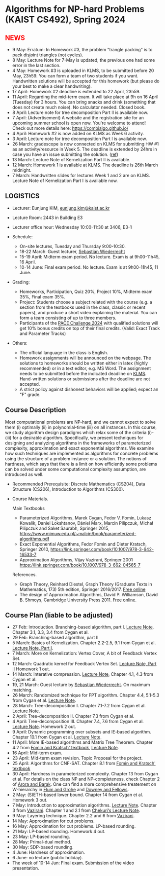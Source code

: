 Algorithms for NP-hard Problems (KAIST CS492), Spring 2024
====================


<span style="color:red">NEWS</span>
---------------------
- 9 May: Erratum: In Homework #3, the problem "trangle packing" is to pack disjoint triangles (not cycles).
- 8 May: Lecture Note for 7-May is updated; the previous one had some error in the last section.
- 4 May: Homework #3 is uploaded in KLMS, to be submitted before 20 May, 23h59. You can form a team of two students if you want. Handwritten solutions will be accepted for this homework (but please do your best to make a clear handwriting). 
- 17 April: Homework #2 deadline is extended to 22 April, 23h59.
- 11 April: Regarding the mid-term exam. It will take place at 9h on 16 April (Tuesday) for 3 hours. You can bring snacks and drink (something that does not create much noise). No calculator needed. Closed book.
- 8 April: Lecture note for tree decomposition Part II is available now.
- 7 April: (Advertisement) A website and the registration site for an upcoming summer school is open now. You're welcome to attend! Check out more details here: https://combialgo.github.io/
- 4 April: Homework #2 is now added on KLMS as Week 6 activity. 
- 3 April: Lecture note for tree decomposition Part I is available now.
- 26 March: gradescope is now connected on KLMS for submitting HW #1 as an activity/resource in Week 5. The deadline is extended by 24hrs in case you have an issue submitting the solution. ([ref](https://www.gradescope.com/get_started#create-homework))
- 13 March: Lecture Note of Kernelization Part II is available.
- 12 March: Homework 1 is available at KLMS. The deadline is 26th March midnight.
- 7 March: Handwritten slides for lectures Week 1 and 2 are on KLMS. Lecture Note of Kernelization Part I is available now.

LOGISTICS
---------------------
- Lecturer: Eunjung KIM, eunjung.kim@kaist.ac.kr
- Lecture Room: 2443 in Building E3
- Lecturer office hour: Wednesday 10:00-11:30 at 3406, E3-1
  

  
- Schedule: 
  - On-site lectures, Tuesday and Thursday 9:00-10:30.
  - 18-22 March: Guest lecturer, [Sebastian Wiederrecht](https://www.wiederrecht.com/)
  - 15-19 April: Midterm exam period. No lecture. Exam is at 9h00-11h45, 16 April.
  - 10-14 June: Final exam period. No lecture. Exam is at 9h00-11h45, 11 June.
     
- Grading: 
  - Homeworks, Participation, Quiz 20%, Project 10%, Midterm exam 35%, Final exam 35%.
  - Project: Students choose a subject related with the course (e.g. a section from the textbooks used in the class, classic or recent papers), and produce a short video explaining the material. You can form a team consisting of up to three members.
  - Participants of the [PACE Challenge 2024](https://pacechallenge.org/2024/) with qualified solutions will get 10% bonus credits on top of their final credits. (Valid: Exact Track and Parameter Tracks)
  
 
- Others:
  - The official language in the class is English. 
  - Homework assignments will be announced on the webpage. The solutions to homeworks should be written either in latex (highly recommended) or in a text editor, e.g. MS Word. The assignment needs to be submitted before the indicated deadline on [KLMS](https://klms.kaist.ac.kr/course/view.php?id=156156). 
Hand-written solutions or submissions after the deadline are not accepted.
  - A strict policy against dishonest behaviors will be applied; expect an "F" grade. 


Course Description
-------------------
Most computational problems are NP-hard, and we cannot expect to solve them (i) optimally (ii) in polynomial-time (iii) on all instances. In this course, we study algorithm design paradigms which relax some of the criteria (i)-(iii) for a desirable algorithm. Specifically, we present techniques for designing and analyzing algorithms in the frameworks of parameterized complexity, approximation and exact exponential algorithms. We examine how such techniques are implemented as algorithms for concrete problems using the structure of a problem instance or a solution. The notions of hardness, which says that there is a limit on how efficiently some problems can be solved under some computational complexity assumption, are introduced as well.

- Recommended Prerequisite: 
Discrete Mathematics (CS204), Data Structure (CS206), Introduction to Algorithms (CS300).

- Course Materials.

  Main Textbooks
  - Parameterized Algorithms, Marek Cygan, Fedor V. Fomin, Lukasz Kowalik, Daniel Lokshtanov, Dániel Marx, Marcin Pilipczuk, Michał Pilipczuk and Saket Saurabh, Springer 2015, https://www.mimuw.edu.pl/~malcin/book/parameterized-algorithms.pdf
  - Exact Exponential Algorithms, Fedor Fomin and Dieter Kratsch, Springer 2010, https://link.springer.com/book/10.1007/978-3-642-16533-7
  - Approximation Algorithms, Vijay Vazirani, Springer 2001 https://link.springer.com/book/10.1007/978-3-662-04565-7

  References.
  - Graph Theory, Reinhard Diestel, Graph Theory (Graduate Texts in Mathematics, 173) 5th edition, Springer 2016/2017. [Free online](https://diestel-graph-theory.com/)
  - The design of Approximation Algorithms, David P. Williamson, David B. Shmoys, Cambridge University Press 2011. [Free online](https://www.designofapproxalgs.com/).

 
Course Plan (liable to be adjusted)
------------
- 27 Feb: Introduction. Branching-based algorithm, part I. 
  [Lecture Note](https://github.com/ssimplexity/CS492_spring2024/blob/main/%5BWeek01%5Dbranching_algorithm.pdf). Chapter 3.1, 3.3, 3.4 from Cygan et al.
- 29 Feb: Branching-based algorithm, part II
- 5 March: Basics of Kernelization.
  Chapter 2.2-2.5, 9.1 from Cygan et al.
  [Lecture Note, Part I](https://github.com/ssimplexity/CS492_spring2024/blob/main/%5BWeek02%5Dkernelization_part_I.pdf).
- 7 March: More on Kernelization: Vertex Cover, A bit of Feedback Vertex Set.
- 12 March: Quadratic kernel for Feedback Vertex Set. [Lecture Note, Part II](https://github.com/ssimplexity/CS492_spring2024/blob/main/%5BWeek02%5Dkernelization_part_II.pdf) Homework 1 out.
- 14 March: Interative compression. [Lecture Note](https://github.com/ssimplexity/CS492_spring2024/blob/main/%5BWeek03%5Diterative_compression.pdf), Chapter 4.1, 4.3 from Cygan et al. 
- 19, 21 March: Guest lecture by [Sebastian Wiederrecht](https://www.wiederrecht.com/). On maximum matching.
- 26 March: Randomized technique for FPT algorithm. Chapter 4.4, 5.1-5.3 from Cygan et al. [Lecture Note](https://github.com/ssimplexity/CS492_spring2024/blob/main/%5BWeek05%5Drandomized.pdf).
- 28 March: Tree-decomposition I. Chapter 7.1-7.2 from Cygan et al. [Lecture Note](https://github.com/ssimplexity/CS492_spring2024/blob/main/%5BWeek05%5Dtree-decomposition-I.pdf).
- 2 April: Tree-decomposition II. Chapter 7.3 from Cygan et al.
- 4 April: Tree-decomposition III. Chapter 7.4, 7.6 from Cygan et al. [Lecture Note](https://github.com/ssimplexity/CS492_spring2024/blob/main/%5BWeek06%5Dtree-decomposition-II.pdf). Homework 2 out. 
- 9 April: Dynamic programming over subsets and IE-based algorithm. Chapter 10.1 from Cygan et al. [Lecture Note](https://github.com/ssimplexity/CS492_spring2024/blob/main/%5BWeek07%5DDP%2BIE.pdf).
- 11 April: More IE-based algorithms and Matrix Tree Theorem. Chapter 4.2 from [Fomin and Kratsch' textbook](https://link.springer.com/book/10.1007/978-3-642-16533-7), [Lecture Note](https://github.com/ssimplexity/CS492_spring2024/blob/main/%5BWeek07%5Dalgebraic_approach.pdf).
- 16 April: Mid-term exam.
- 23 April: Mid-term exam revision. Topic Proposal for the project.
- 25 April: Algorithms for CNF-SAT. Chapter 8.1 from [Fomin and Kratsch' textbook](https://link.springer.com/book/10.1007/978-3-642-16533-7)
- 30 April: Hardness in parameterized complexity. Chapter 13 from Cygan et al. For details on the class NP and NP-completeness, check Chapter 2 of [Arora and Barak](https://theory.cs.princeton.edu/complexity/book.pdf). One can find a more comprehensive treatement on W-hierarchy in [Flum and Grohe](https://link.springer.com/book/10.1007/3-540-29953-X) and [Downey and Fellows](https://link.springer.com/book/10.1007/978-1-4612-0515-9).
- 2 May: (S)ETH-based lower bound. Chapter 14 from Cygan et al. Homework 3 out.
- 7 May: Introduction to approximation algorithms. [Lecture Note](https://github.com/ssimplexity/CS492_spring2024/blob/main/%5BWeek11%5Dapprox_intro.pdf). Chapter 3 from [Vazirani](https://link.springer.com/book/10.1007/978-3-662-04565-7). Chapter 1 and 2.1 from [Chekuri's Lecture Note](https://courses.engr.illinois.edu/cs583/fa2021/approx-algorithms-lecture-notes.pdf).
- 9 May: Layering technique. Chapter 2.2 and 6 from [Vazirani](https://link.springer.com/book/10.1007/978-3-662-04565-7).
- 14 May: Approximation for cut problems.
- 16 May: Approximation for cut problems. LP-based rounding.
- 21 May: LP-based rounding. Homework 4 out.
- 23 May: LP-based rounding.
- 28 May: Primal-dual method.
- 30 May: SDP-based rounding. 
- 4 June: Hardness of approximation.
- 6 June: no lecture (public holiday).
- The week of 10-14 Jun: Final exam. Submission of the video presentation.


